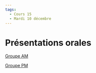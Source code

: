 ```yaml
---
tags:
  - Cours 15
  - Mardi 10 décembre
---
```


# Présentations orales

[Groupe AM](./cours15am.md)

[Groupe PM](./cours15pm.md)